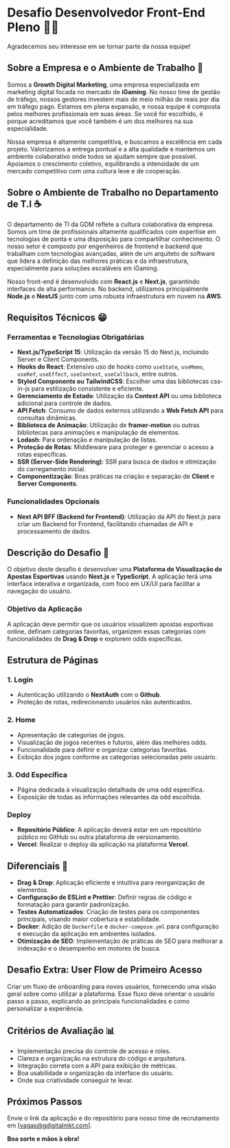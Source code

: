 # Desafio Desenvolvedor Front-End Pleno 👩‍💻

Agradecemos seu interesse em se tornar parte da nossa equipe!

## Sobre a Empresa e o Ambiente de Trabalho 🚀

Somos a **Growth Digital Marketing**, uma empresa especializada em marketing digital focada no mercado de **iGaming**. No nosso time de gestão de tráfego, nossos gestores investem mais de meio milhão de reais por dia em tráfego pago. Estamos em plena expansão, e nossa equipe é composta pelos melhores profissionais em suas áreas. Se você for escolhido, é porque acreditamos que você também é um dos melhores na sua especialidade.

Nossa empresa é altamente competitiva, e buscamos a excelência em cada projeto. Valorizamos a entrega pontual e a alta qualidade e mantemos um ambiente colaborativo onde todos se ajudam sempre que possível. Apoiamos o crescimento coletivo, equilibrando a intensidade de um mercado competitivo com uma cultura leve e de cooperação.

## Sobre o Ambiente de Trabalho no Departamento de T.I ☕

O departamento de TI da GDM reflete a cultura colaborativa da empresa. Somos um time de profissionais altamente qualificados com expertise em tecnologias de ponta e uma disposição para compartilhar conhecimento. O nosso setor é composto por engenheiros de frontend e backend que trabalham com tecnologias avançadas, além de um arquiteto de software que lidera a definição das melhores práticas e da infraestrutura, especialmente para soluções escaláveis em iGaming.

Nosso front-end é desenvolvido com **React.js** e **Next.js**, garantindo interfaces de alta performance. No backend, utilizamos principalmente **Node.js** e **NestJS** junto com uma robusta infraestrutura em nuvem na **AWS**.

## Requisitos Técnicos 😁

### Ferramentas e Tecnologias Obrigatórias

- **Next.js/TypeScript 15**: Utilização da versão 15 do Next.js, incluindo Server e Client Components.
- **Hooks do React**: Extensivo uso de hooks como `useState`, `useMemo`, `useRef`, `useEffect`, `useContext`, `useCallback`, entre outros.
- **Styled Components ou TailwindCSS**: Escolher uma das bibliotecas css-in-js para estilização consistente e eficiente.
- **Gerenciamento de Estado**: Utilização da **Context API** ou uma biblioteca adicional para controle de dados.
- **API Fetch**: Consumo de dados externos utilizando a **Web Fetch API** para consultas dinâmicas.
- **Biblioteca de Animação**: Utilização de **framer-motion** ou outras bibliotecas para animações e manipulação de elementos.
- **Lodash**: Para ordenação e manipulação de listas.
- **Proteção de Rotas**: Middleware para proteger e gerenciar o acesso a rotas específicas.
- **SSR (Server-Side Rendering)**: SSR para busca de dados e otimização do carregamento inicial.
- **Componentização**: Boas práticas na criação e separação de **Client** e **Server Components**.

### Funcionalidades Opcionais

- **Next API BFF (Backend for Frontend)**: Utilização da API do Next.js para criar um Backend for Frontend, facilitando chamadas de API e processamento de dados.

## Descrição do Desafio 📰

O objetivo deste desafio é desenvolver uma **Plataforma de Visualização de Apostas Esportivas** usando **Next.js** e **TypeScript**. A aplicação terá uma interface interativa e organizada, com foco em UX/UI para facilitar a navegação do usuário.

### Objetivo da Aplicação

A aplicação deve permitir que os usuários visualizem apostas esportivas online, definam categorias favoritas, organizem essas categorias com funcionalidades de **Drag & Drop** e explorem odds específicas.

## Estrutura de Páginas

### 1. Login

- Autenticação utilizando o **NextAuth** com o **Github**.
- Proteção de rotas, redirecionando usuários não autenticados.

### 2. Home

- Apresentação de categorias de jogos.
- Visualização de jogos recentes e futuros, além das melhores odds.
- Funcionalidade para definir e organizar categorias favoritas.
- Exibição dos jogos conforme as categorias selecionadas pelo usuário.

### 3. Odd Específica

- Página dedicada à visualização detalhada de uma odd específica.
- Exposição de todas as informações relevantes da odd escolhida.

### Deploy

- **Repositório Público**: A aplicação deverá estar em um repositório público no GitHub ou outra plataforma de versionamento.
- **Vercel**: Realizar o deploy da aplicação na plataforma **Vercel**.

## Diferenciais 💖

- **Drag & Drop**: Aplicação eficiente e intuitiva para reorganização de elementos.
- **Configuração de ESLint e Prettier**: Definir regras de código e formatação para garantir padronização.
- **Testes Automatizados**: Criação de testes para os componentes principais, visando maior cobertura e estabilidade.
- **Docker**: Adição de `Dockerfile` e `docker-compose.yml` para configuração e execução da aplicação em ambientes isolados.
- **Otimização de SEO**: Implementação de práticas de SEO para melhorar a indexação e o desempenho em motores de busca.

## Desafio Extra: User Flow de Primeiro Acesso

Criar um fluxo de onboarding para novos usuários, fornecendo uma visão geral sobre como utilizar a plataforma. Esse fluxo deve orientar o usuário passo a passo, explicando as principais funcionalidades e como personalizar a experiência.

## Critérios de Avaliação 📊

- Implementação precisa do controle de acesso e roles.
- Clareza e organização na estrutura do código e arquitetura.
- Integração correta com a API para exibição de métricas.
- Boa usabilidade e organização da interface do usuário.
- Onde sua criatividade conseguir te levar.

## Próximos Passos

Envie o link da aplicação e do repositório para nosso time de recrutamento em [vagas@gdigitalmkt.com].

**Boa sorte e mãos à obra!**
